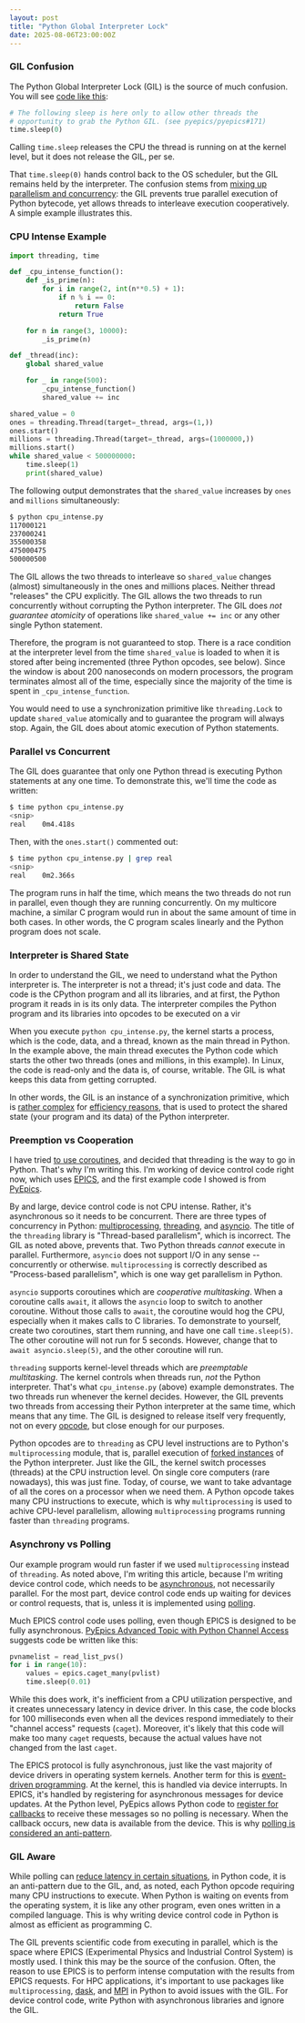 ```yaml
---
layout: post
title: "Python Global Interpreter Lock"
date: 2025-08-06T23:00:00Z
---
```


### GIL Confusion

The Python Global Interpreter Lock (GIL) is the source of much
confusion. You will see
[code like this](https://github.com/pyepics/pyepics/blob/4a4caebd92b75ee21c774cfc33c05ae77f4d1f97/epics/ca.py#L260):

```py
# The following sleep is here only to allow other threads the
# opportunity to grab the Python GIL. (see pyepics/pyepics#171)
time.sleep(0)
```

Calling `time.sleep` releases the CPU the thread is running on at the
kernel level, but it does not release the GIL, per se.

That `time.sleep(0)` hands control back to the OS scheduler, but the
GIL remains held by the interpreter. The confusion stems from
[mixing up parallelism and concurrency](https://www.robnagler.com/2025/03/01/Coroutines.html#cooperative-vs-preemptive-multitasking):
the GIL prevents true parallel execution of Python bytecode, yet
allows threads to interleave execution cooperatively. A simple example
illustrates this.

### CPU Intense Example

```py
import threading, time

def _cpu_intense_function():
    def _is_prime(n):
        for i in range(2, int(n**0.5) + 1):
            if n % i == 0:
                return False
            return True

    for n in range(3, 10000):
        _is_prime(n)

def _thread(inc):
    global shared_value

    for _ in range(500):
        _cpu_intense_function()
        shared_value += inc

shared_value = 0
ones = threading.Thread(target=_thread, args=(1,))
ones.start()
millions = threading.Thread(target=_thread, args=(1000000,))
millions.start()
while shared_value < 500000000:
    time.sleep(1)
    print(shared_value)
```

The following output demonstrates that the `shared_value` increases by
`ones` and `millions` simultaneously:

```sh
$ python cpu_intense.py
117000121
237000241
355000358
475000475
500000500
```

The GIL allows the two threads to interleave so `shared_value` changes
(almost) simultaneously in the ones and millions places. Neither
thread "releases" the CPU explicitly. The GIL allows the two threads
to run concurrently without corrupting the Python interpreter. The
GIL does *not guarantee atomicity* of operations like `shared_value
+= inc` or any other single Python statement.

Therefore, the program is not guaranteed to stop. There is a race
condition at the interpreter level from the time `shared_value` is
loaded to when it is stored after being incremented (three Python
opcodes, see below). Since the window is about 200 nanoseconds on
modern processors, the program terminates almost all of the time,
especially since the majority of the time is spent in
`_cpu_intense_function`.

You would need to use a synchronization primitive like
`threading.Lock` to update `shared_value` atomically and to guarantee
the program will always stop. Again, the GIL does about atomic
execution of Python statements.

### Parallel vs Concurrent

The GIL does guarantee that only one Python thread is executing Python
statements at any one time. To demonstrate this, we'll time the code
as written:

```sh
$ time python cpu_intense.py
<snip>
real    0m4.418s
```

Then, with the `ones.start()` commented out:

```sh
$ time python cpu_intense.py | grep real
<snip>
real    0m2.366s
```

The program runs in half the time, which means the two threads do not
run in parallel, even though they are running concurrently. On my
multicore machine, a similar C program would run in about the same
amount of time in both cases. In other words, the C program scales
linearly and the Python program does not scale.

### Interpreter is Shared State

In order to understand the GIL, we need to understand what the Python
interpreter is. The interpreter is not a thread; it's just code and
data. The code is the CPython program and all its libraries, and at
first, the Python program it reads in is its only data. The
interpreter compiles the Python program and its libraries into
opcodes to be executed on a vir

When you execute `python cpu_intense.py`, the kernel starts a process,
which is the code, data, and a thread, known as the main thread in
Python. In the example above, the main thread executes the Python code
which starts the other two threads (ones and millions, in this
example). In Linux, the code is read-only and the data is, of course,
writable. The GIL is what keeps this data from getting corrupted.

In other words, the GIL is an instance of a synchronization primitive,
which is
[rather complex](https://github.com/python/cpython/blob/main/Python/ceval_gil.c)
for
[efficiency reasons](https://github.com/zpoint/CPython-Internals/blob/master/Interpreter/gil/gil.md),
that is used to protect the shared state (your program and its data)
of the Python interpreter.

### Preemption vs Cooperation

I have tried
[to use coroutines](https://www.robnagler.com/2025/03/01/Coroutines.html),
and decided that threading is the way to go in Python. That's why I'm
writing this. I'm working of device control code right now, which uses
[EPICS](https://docs.epics-controls.org), and the first example code I
showed is from [PyEpics](https://pyepics.github.io).

By and large, device control code is not CPU intense. Rather, it's
asynchronous so it needs to be concurrent. There are three types of
concurrency in Python:
[multiprocessing](https://docs.python.org/3/library/multiprocessing.html),
[threading](https://docs.python.org/3/library/threading.html), and
[asyncio](https://docs.python.org/3/library/asyncio.html). The title
of the `threading` library is "Thread-based parallelism", which is
incorrect. The GIL as noted above, prevents that. Two Python threads
*cannot* execute in parallel. Furthermore, `asyncio` does not support
I/O in any sense -- concurrently or otherwise. `multiprocessing` is
correctly described as "Process-based parallelism", which is one way
get parallelism in Python.

`asyncio` supports coroutines which are *cooperative multitasking*. When
a coroutine calls `await`, it allows the `asyncio` loop to switch
to another coroutine. Without those calls to `await`, the coroutine
would hog the CPU, especially when it makes calls to C libraries. To
demonstrate to yourself, create two coroutines, start them running,
and have one call `time.sleep(5)`. The other coroutine will not run
for 5 seconds. However, change that to `await asyncio.sleep(5)`, and
the other coroutine will run.

`threading` supports kernel-level threads which are *preemptable
multitasking*. The kernel controls when threads run, *not* the Python
interpreter. That's what `cpu_intense.py` (above) example
demonstrates. The two threads run whenever the kernel
decides. However, the GIL prevents two threads from accessing their
Python interpreter at the same time, which means that any time. The
GIL is designed to release itself very frequently, not on every
[opcode](https://github.com/python/cpython/blob/main/Lib/opcode.py),
but close enough for our purposes.

Python opcodes are to `threading` as CPU level instructions are to
Python's `multiprocessing` module, that is, parallel execution of
[forked instances](https://en.wikipedia.org/wiki/Fork_(system_call))
of the Python interpreter. Just like the GIL, the kernel switch
processes (threads) at the CPU instruction level. On single core
computers (rare nowadays), this was just fine. Today, of course, we
want to take advantage of all the cores on a processor when we need
them. A Python opcode takes many CPU instructions to execute, which is
why `multiprocessing` is used to achive CPU-level parallelism,
allowing `multiprocessing` programs running faster than `threading`
programs.

### Asynchrony vs Polling

Our example program would run faster if we used `multiprocessing`
instead of `threading`. As noted above, I'm writing this article,
because I'm writing device control code, which needs to be
[asynchronous](https://en.wikipedia.org/wiki/Asynchrony_(computer_programming)),
not necessarily parallel. For the most part, device control code ends
up waiting for devices or control requests, that is, unless it is
implemented using
[polling](https://en.wikipedia.org/wiki/Polling_(computer_science)).

Much EPICS control code uses polling, even though EPICS is designed to
be fully asynchronous.
[PyEpics Advanced Topic with Python Channel Access](https://pyepics.github.io/pyepics/advanced.html)
suggests code be written like this:

```py
pvnamelist = read_list_pvs()
for i in range(10):
    values = epics.caget_many(pvlist)
    time.sleep(0.01)
```

While this does work, it's inefficient from a CPU utilization
perspective, and it creates unnecessary latency in device driver. In
this case, the code blocks for 100 milliseconds even when all the
devices respond immediately to their "channel access" requests
(`caget`). Moreover, it's likely that this code will make too many
`caget` requests, because the actual values have not changed from the
last `caget`.

The EPICS protocol is fully asynchronous, just like the vast majority
of device drivers in operating system kernels. Another term for this
is
[event-driven programming](https://en.wikipedia.org/wiki/Event-driven_programming). At
the kernel, this is handled via device interrupts. In EPICS, it's
handled by registering for asynchronous messages for device
updates. At the Python level, PyEpics allows Python code to
[register for callbacks](https://pyepics.github.io/pyepics/pv.html#pv.add_callback)
to receive these messages so no polling is necessary. When the
callback occurs, new data is available from the device. This is why
[polling is considered an anti-pattern](https://en.wikipedia.org/wiki/Busy_waiting).

### GIL Aware

While polling can
[reduce latency in certain situations](https://events.static.linuxfound.org/sites/events/files/slides/lemoal-nvme-polling-vault-2017-final_0.pdf),
in Python code, it is an anti-pattern due to the GIL, and, as noted,
each Python opcode requiring many CPU instructions to execute. When
Python is waiting on events from the operating system, it is like any
other program, even ones written in a compiled language. This is why
writing device control code in Python is almost as efficient as
programming C.

The GIL prevents scientific code from executing in parallel, which is
the space where EPICS (Experimental Physics and Industrial Control
System) is mostly used. I think this may be the source of the
confusion. Often, the reason to use EPICS is to perform intense
computation with the results from EPICS requests. For HPC
applications, it's important to use packages like `multiprocessing`,
[dask](https://www.dask.org), and
[MPI](https://www.mpi-forum.org/docs/) in Python to avoid issues with
the GIL. For device control code, write Python with asynchronous
libraries and ignore the GIL.
